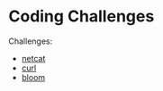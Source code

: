 # Coding Challenges

Challenges:
- [netcat](https://codingchallenges.fyi/challenges/challenge-netcat)
- [curl](https://codingchallenges.fyi/challenges/challenge-curl)
- [bloom](https://codingchallenges.fyi/challenges/challenge-bloom)
